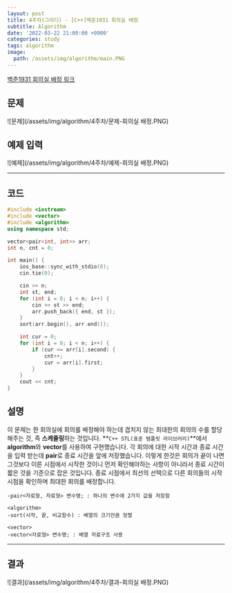 ```yaml
---
layout: post
title: 4주차(그리디) - [C++]백준1931 회의실 배정
subtitle: Algorithm
date: '2022-03-22 21:00:00 +0900'
categories: study
tags: algorithm
image:
  path: /assets/img/algorithm/main.PNG
---
```


[백준1931 회의실 배정 링크](https://www.acmicpc.net/problem/1931)

<!--more-->

## 문제
![문제](/assets/img/algorithm/4주차/문제-회의실 배정.PNG)

## 예제 입력
![예제](/assets/img/algorithm/4주차/예제-회의실 배정.PNG)

---

## 코드
```cpp
#include <iostream>
#include <vector>
#include <algorithm>
using namespace std;

vector<pair<int, int>> arr;
int n, cnt = 0;

int main() {
	ios_base::sync_with_stdio(0);
	cin.tie(0);

	cin >> n;
	int st, end;
	for (int i = 0; i < n; i++) {
		cin >> st >> end;
		arr.push_back({ end, st });
	}
	sort(arr.begin(), arr.end());

	int cur = 0;
	for (int i = 0; i < n; i++) {
		if (cur <= arr[i].second) {
			cnt++;
			cur = arr[i].first;
		}
	}
	cout << cnt;
}
```
## 설명
 이 문제는 한 회의실에 회의를 배정해야 하는데 겹치지 않는 최대한의 회의의 수를 할당해주는 것, 즉 **스케줄링**하는 것입니다.
 **`C++ STL(표준 템플릿 라이브러리)`**에서 **algorithm**와 **vector**를 사용하여 구현했습니다.
 각 회의에 대한 시작 시간과 종료 시간을 입력 받는데 **pair**로 종료 시간을 앞에 저장했습니다. 이렇게 한것은 회의가 끝이 나면 그것보다 이른 시점에서 시작한 것이니 먼저 확인해야하는 사항이 아니라서 종료 시간이 짧은 것을 기준으로 잡은 것입니다. 종료 시점에서 최선의 선택으로 다른 회의들의 시작 시점을 확인하며 최대한 회의를 배정합니다.
```
-pair<자료형, 자료형> 변수명; : 하나의 변수에 2가지 값을 저장함

<algorithm>
-sort(시작, 끝, 비교함수) : 배열의 크기만큼 정렬

<vector>
-vector<자료형> 변수명; : 배열 자료구조 사용
```
---

## 결과
![결과](/assets/img/algorithm/4주차/결과-회의실 배정.PNG)